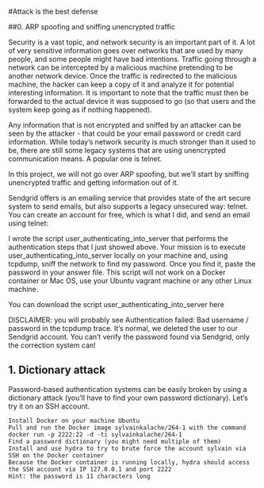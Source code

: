 #Attack is the best defense

##0. ARP spoofing and sniffing unencrypted traffic 

Security is a vast topic, and network security is an important part of it. A lot of very sensitive information goes over networks that are used by many people, and some people might have bad intentions. Traffic going through a network can be intercepted by a malicious machine pretending to be another network device. Once the traffic is redirected to the malicious machine, the hacker can keep a copy of it and analyze it for potential interesting information. It is important to note that the traffic must then be forwarded to the actual device it was supposed to go (so that users and the system keep going as if nothing happened).

Any information that is not encrypted and sniffed by an attacker can be seen by the attacker - that could be your email password or credit card information. While today’s network security is much stronger than it used to be, there are still some legacy systems that are using unencrypted communication means. A popular one is telnet.

In this project, we will not go over ARP spoofing, but we’ll start by sniffing unencrypted traffic and getting information out of it.

Sendgrid offers is an emailing service that provides state of the art secure system to send emails, but also supports a legacy unsecured way: telnet. You can create an account for free, which is what I did, and send an email using telnet:

I wrote the script user_authenticating_into_server that performs the authentication steps that I just showed above. Your mission is to execute user_authenticating_into_server locally on your machine and, using tcpdump, sniff the network to find my password. Once you find it, paste the password in your answer file. This script will not work on a Docker container or Mac OS, use your Ubuntu vagrant machine or any other Linux machine.

You can download the script user_authenticating_into_server here

DISCLAIMER: you will probably see Authentication failed: Bad username / password in the tcpdump trace. It’s normal, we deleted the user to our Sendgrid account. You can’t verify the password found via Sendgrid, only the correction system can!


## 1. Dictionary attack 

Password-based authentication systems can be easily broken by using a dictionary attack (you’ll have to find your own password dictionary). Let’s try it on an SSH account.

    Install Docker on your machine Ubuntu
    Pull and run the Docker image sylvainkalache/264-1 with the command docker run -p 2222:22 -d -ti sylvainkalache/264-1
    Find a password dictionary (you might need multiple of them)
    Install and use hydra to try to brute force the account sylvain via SSH on the Docker container
    Because the Docker container is running locally, hydra should access the SSH account via IP 127.0.0.1 and port 2222
    Hint: the password is 11 characters long

